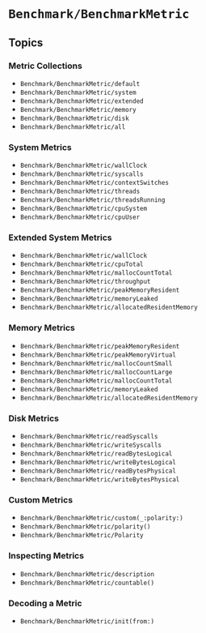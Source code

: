 # ``Benchmark/BenchmarkMetric``

## Topics

### Metric Collections

- ``Benchmark/BenchmarkMetric/default``
- ``Benchmark/BenchmarkMetric/system``
- ``Benchmark/BenchmarkMetric/extended``
- ``Benchmark/BenchmarkMetric/memory``
- ``Benchmark/BenchmarkMetric/disk``
- ``Benchmark/BenchmarkMetric/all``

### System Metrics

- ``Benchmark/BenchmarkMetric/wallClock``
- ``Benchmark/BenchmarkMetric/syscalls``
- ``Benchmark/BenchmarkMetric/contextSwitches``
- ``Benchmark/BenchmarkMetric/threads``
- ``Benchmark/BenchmarkMetric/threadsRunning``
- ``Benchmark/BenchmarkMetric/cpuSystem``
- ``Benchmark/BenchmarkMetric/cpuUser``

### Extended System Metrics

- ``Benchmark/BenchmarkMetric/wallClock``
- ``Benchmark/BenchmarkMetric/cpuTotal``
- ``Benchmark/BenchmarkMetric/mallocCountTotal``
- ``Benchmark/BenchmarkMetric/throughput``
- ``Benchmark/BenchmarkMetric/peakMemoryResident``
- ``Benchmark/BenchmarkMetric/memoryLeaked``
- ``Benchmark/BenchmarkMetric/allocatedResidentMemory``

### Memory Metrics

- ``Benchmark/BenchmarkMetric/peakMemoryResident``
- ``Benchmark/BenchmarkMetric/peakMemoryVirtual``
- ``Benchmark/BenchmarkMetric/mallocCountSmall``
- ``Benchmark/BenchmarkMetric/mallocCountLarge``
- ``Benchmark/BenchmarkMetric/mallocCountTotal``
- ``Benchmark/BenchmarkMetric/memoryLeaked``
- ``Benchmark/BenchmarkMetric/allocatedResidentMemory``

### Disk Metrics

- ``Benchmark/BenchmarkMetric/readSyscalls``
- ``Benchmark/BenchmarkMetric/writeSyscalls``
- ``Benchmark/BenchmarkMetric/readBytesLogical``
- ``Benchmark/BenchmarkMetric/writeBytesLogical``
- ``Benchmark/BenchmarkMetric/readBytesPhysical``
- ``Benchmark/BenchmarkMetric/writeBytesPhysical``

### Custom Metrics

- ``Benchmark/BenchmarkMetric/custom(_:polarity:)``
- ``Benchmark/BenchmarkMetric/polarity()``
- ``Benchmark/BenchmarkMetric/Polarity``

### Inspecting Metrics

- ``Benchmark/BenchmarkMetric/description``
- ``Benchmark/BenchmarkMetric/countable()``

### Decoding a Metric

- ``Benchmark/BenchmarkMetric/init(from:)``
